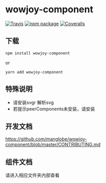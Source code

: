 # wowjoy-component

[![Travis][build-badge]][build]
[![npm package][npm-badge]][npm]
[![Coveralls][coveralls-badge]][coveralls]

## 下载
```
npm install wowjoy-component
```
or
```
yarn add wowjoy-component
```
## 特殊说明
- 请安装svgr 解析svg
- 若提示peerComponents未安装，请安装


## 开发文档
https://github.com/manglobe/wowjoy-component/blob/master/CONTRIBUTING.md


## 组件文档

请进入相应文件夹内部查看

[build-badge]: https://img.shields.io/travis/user/repo/master.png?style=flat-square
[build]: https://travis-ci.org/user/repo 

[npm-badge]: https://img.shields.io/npm/v/wowjoy-component.png?style=flat-square
[npm]: https://www.npmjs.org/package/wowjoy-component

[coveralls-badge]: https://img.shields.io/coveralls/user/repo/master.png?style=flat-square
[coveralls]: https://coveralls.io/github/user/repo
